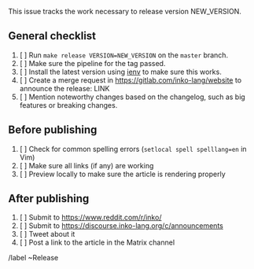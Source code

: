 <!-- Replace NEW_VERSION with the version of the new release. -->

This issue tracks the work necessary to release version NEW_VERSION.

## General checklist

1. [ ] Run `make release VERSION=NEW_VERSION` on the `master` branch.
1. [ ] Make sure the pipeline for the tag passed.
1. [ ] Install the latest version using [ienv](https://gitlab.com/inko-lang/ienv)
   to make sure this works.
1. [ ] Create a merge request in <https://gitlab.com/inko-lang/website> to
   announce the release: LINK
1. [ ] Mention noteworthy changes based on the changelog, such as big features
   or breaking changes.

## Before publishing

1. [ ] Check for common spelling errors (`setlocal spell spelllang=en` in Vim)
1. [ ] Make sure all links (if any) are working
1. [ ] Preview locally to make sure the article is rendering properly

## After publishing

1. [ ] Submit to <https://www.reddit.com/r/inko/>
1. [ ] Submit to <https://discourse.inko-lang.org/c/announcements>
1. [ ] Tweet about it
1. [ ] Post a link to the article in the Matrix channel

/label ~Release
